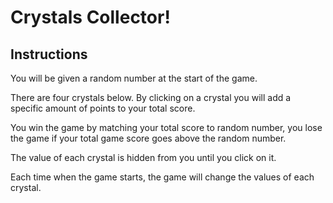 # Crystals Collector!

## Instructions

You will be given a random number at the start of the game.

There are four crystals below. By clicking on a crystal you will add a specific amount of points to your total score.

You win the game by matching your total score to random number, you lose the game if your total game score goes above the random number.

The value of each crystal is hidden from you until you click on it.

Each time when the game starts, the game will change the values of each crystal.